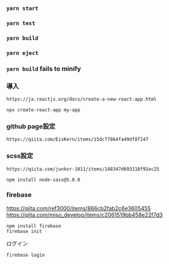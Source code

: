 ### `yarn start`

### `yarn test`

### `yarn build`

### `yarn eject`

### `yarn build` fails to minify

### 導入
```
https://ja.reactjs.org/docs/create-a-new-react-app.html
```
```
npx create-react-app my-app
```

### github page設定
```
https://qiita.com/EisKern/items/15dcf7864fa49df8f247
```

### scss設定
```
https://qiita.com/junkor-1011/items/148347d693118f91ec25
```
```
npm install node-sass@5.0.0
```

### firebase
https://qiita.com/ref3000/items/866cb2fab2c6e3605455
https://qiita.com/miso_develop/items/c2061519bb458e22f7d3
```
npm install firebase
firebase init
```

ログイン
```
firebase login
```